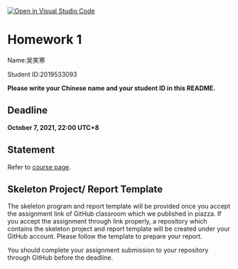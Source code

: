 [![Open in Visual Studio Code](https://classroom.github.com/assets/open-in-vscode-f059dc9a6f8d3a56e377f745f24479a46679e63a5d9fe6f495e02850cd0d8118.svg)](https://classroom.github.com/online_ide?assignment_repo_id=5744838&assignment_repo_type=AssignmentRepo)
# Homework 1

Name:吴笑寒 

Student ID:2019533093  

**Please write your Chinese name and your student ID in this README.**

## Deadline

**October 7, 2021, 22:00 UTC+8**

## Statement

Refer to [course page](https://faculty.sist.shanghaitech.edu.cn/faculty/liuxp/course/cs171.01/).

## Skeleton Project/ Report Template

The skeleton program and report template will be provided once you accept the assignment link of GitHub classroom which we published in piazza. If you accept the assignment through link properly, a repository which contains the skeleton project and report template will be created under your GitHub account. Please follow the template to prepare your report.

You should complete your assignment submission to your repository through GitHub before the deadline.

